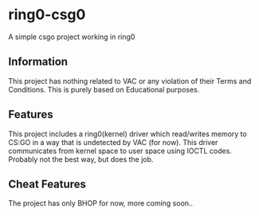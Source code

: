 # ring0-csg0
A simple csgo project working in ring0

## Information ##
This project has nothing related to VAC or any violation of their Terms and Conditions. This is purely based on Educational purposes. 

## Features ##
This project includes a ring0(kernel) driver which read/writes memory to CS:GO in a way that is undetected by VAC (for now). This driver communicates from kernel space to user space using IOCTL codes. Probably not the best way, but does the job. 

## Cheat Features ##
The project has only BHOP for now, more coming soon..

